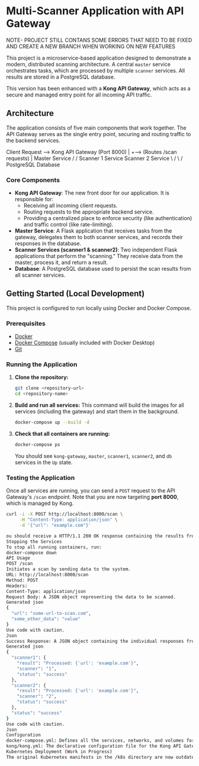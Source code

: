 # Multi-Scanner Application with API Gateway
NOTE- PROJECT STILL CONTANS SOME ERRORS THAT NEED TO BE FIXED AND CREATE A NEW BRANCH WHEN WORKING ON NEW FEATURES 







This project is a microservice-based application designed to demonstrate a modern, distributed scanning architecture. A central `master` service orchestrates tasks, which are processed by multiple `scanner` services. All results are stored in a PostgreSQL database.

This version has been enhanced with a **Kong API Gateway**, which acts as a secure and managed entry point for all incoming API traffic.

## Architecture

The application consists of five main components that work together. The API Gateway serves as the single entry point, securing and routing traffic to the backend services.


Client Request --> Kong API Gateway (Port 8000)
|
+--> (Routes /scan requests)
|
Master Service
/
/
Scanner 1 Service Scanner 2 Service
\ /
\ /
PostgreSQL Database



### Core Components

*   **Kong API Gateway**: The new front door for our application. It is responsible for:
    *   Receiving all incoming client requests.
    *   Routing requests to the appropriate backend service.
    *   Providing a centralized place to enforce security (like authentication) and traffic control (like rate-limiting).
*   **Master Service**: A Flask application that receives tasks from the gateway, delegates them to both scanner services, and records their responses in the database.
*   **Scanner Services (scanner1 & scanner2)**: Two independent Flask applications that perform the "scanning." They receive data from the master, process it, and return a result.
*   **Database**: A PostgreSQL database used to persist the scan results from all scanner services.

## Getting Started (Local Development)

This project is configured to run locally using Docker and Docker Compose.

### Prerequisites

*   [Docker](https://docs.docker.com/get-docker/)
*   [Docker Compose](https://docs.docker.com/compose/install/) (usually included with Docker Desktop)
*   [Git](https://git-scm.com/book/en/v2/Getting-Started-Installing-Git)

### Running the Application

1.  **Clone the repository:**
    ```sh
    git clone <repository-url>
    cd <repository-name>
    ```

2.  **Build and run all services:**
    This command will build the images for all services (including the gateway) and start them in the background.
    ```sh
    docker-compose up --build -d
    ```

3.  **Check that all containers are running:**
    ```sh
    docker-compose ps
    ```
    You should see `kong-gateway`, `master`, `scanner1`, `scanner2`, and `db` services in the `Up` state.

### Testing the Application

Once all services are running, you can send a `POST` request to the API Gateway's `/scan` endpoint. Note that you are now targeting **port 8000**, which is managed by Kong.

```sh
curl -i -X POST http://localhost:8000/scan \
     -H "Content-Type: application/json" \
     -d '{"url": "example.com"}'

ou should receive a HTTP/1.1 200 OK response containing the results from both scanners.
Stopping the Services
To stop all running containers, run:
docker-compose down
API Usage
POST /scan
Initiates a scan by sending data to the system.
URL: http://localhost:8000/scan
Method: POST
Headers:
Content-Type: application/json
Request Body: A JSON object representing the data to be scanned.
Generated json
{
  "url": "some-url-to-scan.com",
  "some_other_data": "value"
}
Use code with caution.
Json
Success Response: A JSON object containing the individual responses from each scanner.
Generated json
{
  "scanner1": {
    "result": "Processed: {'url': 'example.com'}",
    "scanner": "1",
    "status": "success"
  },
  "scanner2": {
    "result": "Processed: {'url': 'example.com'}",
    "scanner": "2",
    "status": "success"
  },
  "status": "success"
}
Use code with caution.
Json
Configuration
docker-compose.yml: Defines all the services, networks, and volumes for the local development environment.
kong/kong.yml: The declarative configuration file for the Kong API Gateway. This file defines the backend services and the routes that map to them.
Kubernetes Deployment (Work in Progress)
The original Kubernetes manifests in the /k8s directory are now outdated. The next phase of this project will involve updating these manifests to deploy the new API Gateway architecture to a Kubernetes cluster. This will include creating new deployment and service files for Kong and updating the master service to use the correct environment variables.
